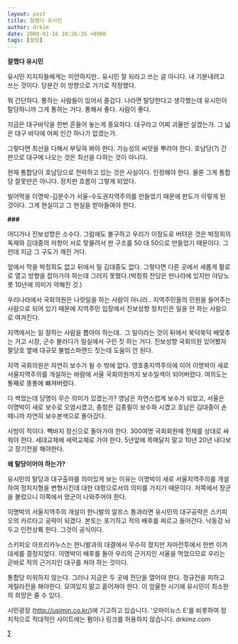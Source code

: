 ```yaml
---
layout: post
title: 잘했다 유시민
author: drkim
date: 2008-01-16 10:26:35 +0900
tags: [컬럼]
---
```

**잘했다 유시민** 

유시민 지지자들에게는 미안하지만.. 유시민 잘 되라고 쓰는 글 아니다. 내 기분내려고 쓰는 것이다. 당분간 이 방향으로 가기로 작정했다. 

뭐 간단하다. 통하는 사람들이 있어서 즐겁다. 나라면 탈당한다고 생각했는데 유시민이 탈당하니까 그게 통하는 거다. 통해서 좋다. 사람이 좋다. 

지금은 대구바닥을 한번 흔들어 놓는게 중요하다. 대구라고 어찌 괴물만 살겠는가. 그 넓은 대구 바닥에 어찌 인간 하나가 없겠는가. 

그렇다면 최선을 다해서 부딪혀 봐야 한다. 가능성의 씨앗을 뿌려야 한다. 호남당(?) 간판으로 대구에 나오는 것은 최선을 다하는 것이 아니다. 

현재 통합당이 호남당으로 전락하고 있는 것은 사실이다. 인정해야 한다. 물론 그게 통합당 잘못만은 아니다. 정치판 흐름이 그렇게 되었다. 

빌어먹을 이명박-김문수가 서울-수도권지역주의를 만들었기 때문에 판도가 이렇게 된 것이다. 그게 현실이고 그 현실을 받아들여야 한다. 

**###**

어디가나 진보성향은 소수다. 그럼에도 불구하고 우리가 이정도로 버텨온 것은 박정희의 독재와 김대중의 저항이 서로 맞물려서 판 구조를 50 대 50으로 만들었기 때문이다. 그런데 지금 그 구도가 깨진 거다. 

앞에서 막을 박정희도 없고 뒤에서 밀 김대중도 없다. 그렇다면 다른 곳에서 새롭게 활로로 열고 방향을 잡아가야 하는데 그러지 못했다.(박정희 잔당은 딴나라에 있지만 야당노릇 10년에 의미가 약해진 것.) 

우리나라에서 국회의원은 나랏일을 하는 사람이 아니라.. 지역주민들의 민원을 들어주는 사람으로 되어 있기 때문에 지역주민 입장에서 진보성향 정치인은 일을 안 하는 사람으로 여겨진다. 

지역에서는 일 잘하는 사람을 뽑아야 하는데.. 그 일이라는 것이 뒤에서 쑥덕쑥덕 배맞추는 거고 시장, 군수 불러다가 밀실에서 구린 짓 하는 거다. 진보성향 국회의원 있어봤자 팔당호 옆에 대규모 불법스파랜드 짓는데 도움이 안 된다. 

지역 국회의원은 자연히 보수가 될 수 밖에 없다. 영호충지역주의에 이어 이명박이 새로 서울지역주의를 개설하는 바람에 서울 국회의원까지 보수일색이 되어버렸다. 여의도는 통째로 똥통에 빠져버렸다. 

다 썩었는데 당명이 무슨 의미가 있겠는가? 영남은 자연스럽게 보수가 되었고, 서울은 이명박이 새로 보수로 오염시켰고, 충청은 김종필이 보수화 시켰고 호남은 김대중이 손떼니까 자연히 보수본색으로 돌아갔다. 

사방이 적이다. 빽바지 정신으로 돌아가야 한다. 300여명 국회회원떼 전체를 상대로 싸워야 한다. 세대교체에 세력교체로 가야 한다. 5년앞에 목매달지 말고 10년 20년 내다보고 장기전을 해야한다. 

**왜 탈당이어야 하는가?**

유시민의 탈당과 대구출마를 의미있게 보는 이유는 이명박이 새로 서울지역주의를 개설하여 정치지형을 변형시킨데 대한 대항으로서의 의미를 가지기 때문이다. 저쪽에서 장군을 불렀으니 이쪽에서 멍군이 나와주어야 한다. 

이명박의 서울지역주의 개설이 한니발의 알프스 통과라면 유시민의 대구공략은 스키피오의 카르타고 공략이 되겠다. 본토는 포기하고 적의 배후를 찌르고 들어간다. 낙동강 놔두고 인천상륙 한다. 그것이 공식이다. 

스키피오 아프리카누스는 한니발과의 대결에서 무수히 졌지만 자마전투에서 한번 이겨 대세를 결정지었다. 이명박이 배후를 돌아 우리의 근거지인 서울을 먹었으므로 우리는 곧바로 적의 근거지인 대구를 쳐야 하는 것이다. 

통합당 미워하지 않는다. 그러나 지금은 두 곳에 전단을 열어야 한다. 정규전을 피하고 게릴라전을 해야한다. 모여있지 말고 흩어져야 한다. 이 암울한 시기에 유시민이 최소한의 희망은 줄 수 있다. 





시민광장 (http://usimin.co.kr/)에 기고하고 있습니다. '오마이뉴스 E'를 비롯하여 정치적으로 적대적인 사이트에는 펌이나 링크를 허용하지 않습니다. drkimz.com

∑
